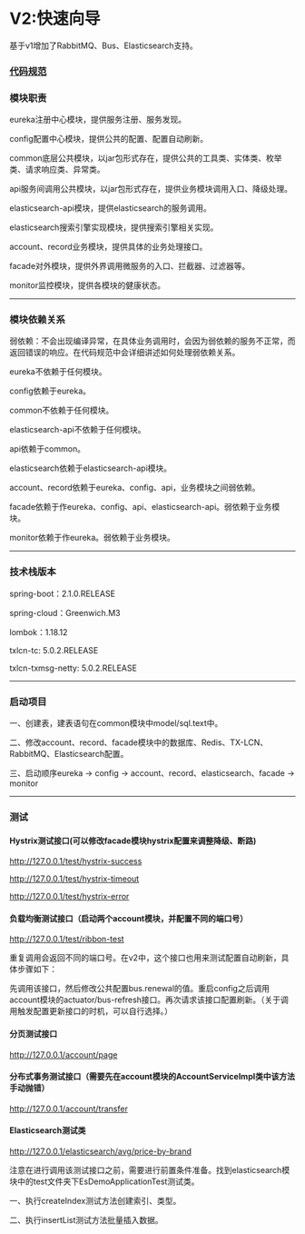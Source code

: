 # V2:快速向导

基于v1增加了RabbitMQ、Bus、Elasticsearch支持。

### [代码规范](https://github.com/huaPeiLiang/fast-cloud/wiki)

###    模块职责

eureka注册中心模块，提供服务注册、服务发现。

config配置中心模块，提供公共的配置、配置自动刷新。

common底层公共模块，以jar包形式存在，提供公共的工具类、实体类、枚举类、请求响应类、异常类。

api服务间调用公共模块，以jar包形式存在，提供业务模块调用入口、降级处理。

elasticsearch-api模块，提供elasticsearch的服务调用。

elasticsearch搜索引擎实现模块，提供搜索引擎相关实现。

account、record业务模块，提供具体的业务处理接口。

facade对外模块，提供外界调用微服务的入口、拦截器、过滤器等。

monitor监控模块，提供各模块的健康状态。

----

###    模块依赖关系

弱依赖：不会出现编译异常，在具体业务调用时，会因为弱依赖的服务不正常，而返回错误的响应。在代码规范中会详细讲述如何处理弱依赖关系。

eureka不依赖于任何模块。

config依赖于eureka。

common不依赖于任何模块。

elasticsearch-api不依赖于任何模块。

api依赖于common。

elasticsearch依赖于elasticsearch-api模块。

account、record依赖于eureka、config、api，业务模块之间弱依赖。

facade依赖于作eureka、config、api、elasticsearch-api。弱依赖于业务模块。

monitor依赖于作eureka。弱依赖于业务模块。

----

###    技术栈版本

spring-boot：2.1.0.RELEASE

spring-cloud：Greenwich.M3

lombok：1.18.12

txlcn-tc: 5.0.2.RELEASE

txlcn-txmsg-netty: 5.0.2.RELEASE

----

###    启动项目

一、创建表，建表语句在common模块中model/sql.text中。

二、修改account、record、facade模块中的数据库、Redis、TX-LCN、RabbitMQ、Elasticsearch配置。

三、启动顺序eureka -> config -> account、record、elasticsearch、facade -> monitor
    
----

###   测试
####    Hystrix测试接口(可以修改facade模块hystrix配置来调整降级、断路)

http://127.0.0.1/test/hystrix-success

http://127.0.0.1/test/hystrix-timeout

http://127.0.0.1/test/hystrix-error

####    负载均衡测试接口（启动两个account模块，并配置不同的端口号）

http://127.0.0.1/test/ribbon-test
    
重复调用会返回不同的端口号。在v2中，这个接口也用来测试配置自动刷新，具体步骤如下：

先调用该接口，然后修改公共配置bus.renewal的值。重启config之后调用account模块的actuator/bus-refresh接口。再次请求该接口配置刷新。（关于调用触发配置更新接口的时机，可以自行选择。）

####    分页测试接口

http://127.0.0.1/account/page

####  分布式事务测试接口（需要先在account模块的AccountServiceImpl类中该方法手动抛错）

http://127.0.0.1/account/transfer

#### Elasticsearch测试类

http://127.0.0.1/elasticsearch/avg/price-by-brand

注意在进行调用该测试接口之前，需要进行前置条件准备。找到elasticsearch模块中的test文件夹下EsDemoApplicationTest测试类。

一、执行createIndex测试方法创建索引、类型。

二、执行insertList测试方法批量插入数据。
